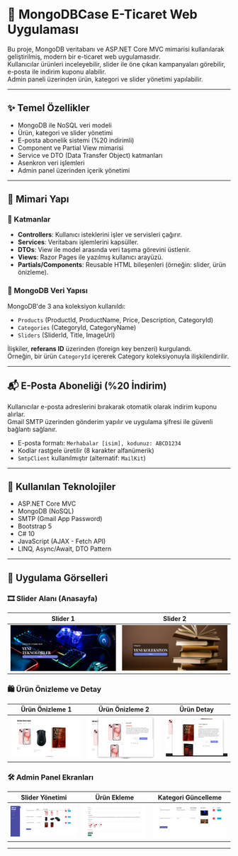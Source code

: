 # 🛒 MongoDBCase E-Ticaret Web Uygulaması

Bu proje, MongoDB veritabanı ve ASP.NET Core MVC mimarisi kullanılarak geliştirilmiş, modern bir e-ticaret web uygulamasıdır.  
Kullanıcılar ürünleri inceleyebilir, slider ile öne çıkan kampanyaları görebilir, e-posta ile indirim kuponu alabilir.  
Admin paneli üzerinden ürün, kategori ve slider yönetimi yapılabilir.

---

## ✨ Temel Özellikler

- MongoDB ile NoSQL veri modeli
- Ürün, kategori ve slider yönetimi
- E-posta abonelik sistemi (%20 indirimli)
- Component ve Partial View mimarisi
- Service ve DTO (Data Transfer Object) katmanları
- Asenkron veri işlemleri
- Admin panel üzerinden içerik yönetimi

---

## 🧩 Mimari Yapı

### 🔹 Katmanlar

- **Controllers**: Kullanıcı isteklerini işler ve servisleri çağırır.
- **Services**: Veritabanı işlemlerini kapsüller.
- **DTOs**: View ile model arasında veri taşıma görevini üstlenir.
- **Views**: Razor Pages ile yazılmış kullanıcı arayüzü.
- **Partials/Components**: Reusable HTML bileşenleri (örneğin: slider, ürün önizleme).

### 🔹 MongoDB Veri Yapısı

MongoDB'de 3 ana koleksiyon kullanıldı:

- `Products` (ProductId, ProductName, Price, Description, CategoryId)
- `Categories` (CategoryId, CategoryName)
- `Sliders` (SliderId, Title, ImageUrl)

İlişkiler, **referans ID** üzerinden (foreign key benzeri) kurgulandı.  
Örneğin, bir ürün `CategoryId` içererek Category koleksiyonuyla ilişkilendirilir.

---

## 📬 E-Posta Aboneliği (%20 İndirim)

Kullanıcılar e-posta adreslerini bırakarak otomatik olarak indirim kuponu alırlar.  
Gmail SMTP üzerinden gönderim yapılır ve uygulama şifresi ile güvenli bağlantı sağlanır.

- E-posta formatı: `Merhabalar [isim], kodunuz: ABCD1234`
- Kodlar rastgele üretilir (8 karakter alfanümerik)
- `SmtpClient` kullanılmıştır (alternatif: `MailKit`)

---

## 🧪 Kullanılan Teknolojiler

- ASP.NET Core MVC
- MongoDB (NoSQL)
- SMTP (Gmail App Password)
- Bootstrap 5
- C# 10
- JavaScript (AJAX - Fetch API)
- LINQ, Async/Await, DTO Pattern

---

## 📸 Uygulama Görselleri

### 🎞️ Slider Alanı (Anasayfa)

| Slider 1 | Slider 2 |
|:--------:|:--------:|
| ![Slider1](mongoimages/1.png) | ![Slider2](mongoimages/2.png) |

### 🛍️ Ürün Önizleme ve Detay

| Ürün Önizleme 1 | Ürün Önizleme 2 | Ürün Detay |
|:---------------:|:---------------:|:-----------:|
| ![Ürün1](mongoimages/3.png) | ![Ürün2](mongoimages/4.png) | ![Detay](mongoimages/5.png) |

### 🛠️ Admin Panel Ekranları

| Slider Yönetimi | Ürün Ekleme | Kategori Güncelleme |
|:---------------:|:------------:|:--------------------:|
| ![AdminSlider](mongoimages/6.png) | ![AdminÜrün](mongoimages/7.png) | ![AdminKategori](mongoimages/8.png) |

---


